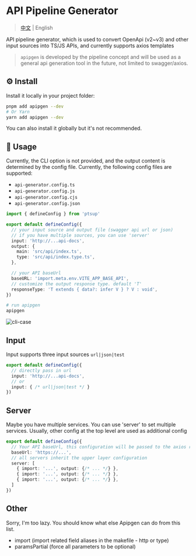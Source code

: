 # API Pipeline Generator

> [中文](./README_CN.md) | English

API pipeline generator, which is used to convert OpenApi (v2~v3) and other input sources into TS/JS APIs, and currently supports axios templates

> `apipgen` is developed by the pipeline concept and will be used as a general api generation tool in the future, not limited to swagger/axios.

## ⚙️ Install

Install it locally in your project folder:

```bash
pnpm add apipgen --dev
# Or Yarn
yarn add apipgen --dev
```

You can also install it globally but it's not recommended.

## 📖 Usage

Currently, the CLI option is not provided, and the output content is determined by the config file. Currently, the following config files are supported:

- `api-generator.config.ts`
- `api-generator.config.js`
- `api-generator.config.cjs`
- `api-generator.config.json`

```ts
import { defineConfig } from 'ptsup'

export default defineConfig({
  // your input source and output file (swagger api url or json)
  // if you have multiple sources, you can use 'server'
  input: 'http://...api-docs',
  output: {
    main: 'src/api/index.ts',
    type: 'src/api/index.type.ts',
  },

  // your API baseUrl
  baseURL: 'import.meta.env.VITE_APP_BASE_API',
  // customize the output response type. default 'T'
  responseType: 'T extends { data?: infer V } ? V : void',
})
```

```sh
# run apipgen
apipgen
```

![cli-case](public/case.gif)

## Input

Input supports three input sources `url|json|test`

```ts
export default defineConfig({
  // directly pass in url
  input: 'http://...api-docs',
  // or
  input: { /* url|json|test */ }
})
```

## Server

Maybe you have multiple services. You can use 'server' to set multiple services. Usually, other config at the top level are used as additional config

```ts
export default defineConfig({
  // Your API baseUrl, this configuration will be passed to the axios request
  baseUrl: 'https://...',
  // all servers inherit the upper layer configuration
  server: [
    { import: '...', output: {/* ... */} },
    { import: '...', output: {/* ... */} },
    { import: '...', output: {/* ... */} },
  ]
})
```

## Other

Sorry, I'm too lazy. You should know what else Apipgen can do from this list.

- import (import related field aliases in the makefile - http or type)
- paramsPartial (force all parameters to be optional)
